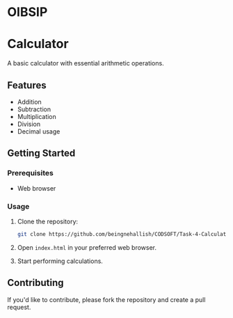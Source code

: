 # OIBSIP

# Calculator

A basic calculator with essential arithmetic operations.

## Features

- Addition
- Subtraction
- Multiplication
- Division
- Decimal usage

## Getting Started

### Prerequisites

- Web browser

### Usage

1. Clone the repository:

    ```bash
    git clone https://github.com/beingnehallish/CODSOFT/Task-4-Calculator.git
    ```

2. Open `index.html` in your preferred web browser.

3. Start performing calculations.


## Contributing

If you'd like to contribute, please fork the repository and create a pull request. 
